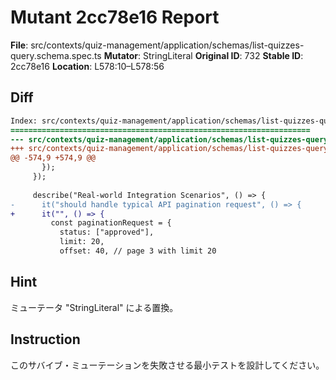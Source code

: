# Mutant 2cc78e16 Report

**File**: src/contexts/quiz-management/application/schemas/list-quizzes-query.schema.spec.ts
**Mutator**: StringLiteral
**Original ID**: 732
**Stable ID**: 2cc78e16
**Location**: L578:10–L578:56

## Diff

```diff
Index: src/contexts/quiz-management/application/schemas/list-quizzes-query.schema.spec.ts
===================================================================
--- src/contexts/quiz-management/application/schemas/list-quizzes-query.schema.spec.ts	original
+++ src/contexts/quiz-management/application/schemas/list-quizzes-query.schema.spec.ts	mutated #732
@@ -574,9 +574,9 @@
       });
     });
 
     describe("Real-world Integration Scenarios", () => {
-      it("should handle typical API pagination request", () => {
+      it("", () => {
         const paginationRequest = {
           status: ["approved"],
           limit: 20,
           offset: 40, // page 3 with limit 20
```

## Hint

ミューテータ "StringLiteral" による置換。

## Instruction

このサバイブ・ミューテーションを失敗させる最小テストを設計してください。
